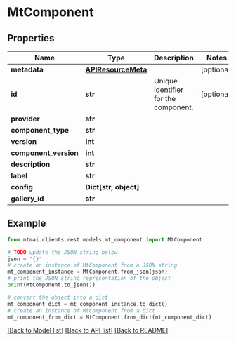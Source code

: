 # MtComponent


## Properties

Name | Type | Description | Notes
------------ | ------------- | ------------- | -------------
**metadata** | [**APIResourceMeta**](APIResourceMeta.md) |  | [optional] 
**id** | **str** | Unique identifier for the component. | [optional] 
**provider** | **str** |  | 
**component_type** | **str** |  | 
**version** | **int** |  | 
**component_version** | **int** |  | 
**description** | **str** |  | 
**label** | **str** |  | 
**config** | **Dict[str, object]** |  | 
**gallery_id** | **str** |  | 

## Example

```python
from mtmai.clients.rest.models.mt_component import MtComponent

# TODO update the JSON string below
json = "{}"
# create an instance of MtComponent from a JSON string
mt_component_instance = MtComponent.from_json(json)
# print the JSON string representation of the object
print(MtComponent.to_json())

# convert the object into a dict
mt_component_dict = mt_component_instance.to_dict()
# create an instance of MtComponent from a dict
mt_component_from_dict = MtComponent.from_dict(mt_component_dict)
```
[[Back to Model list]](../README.md#documentation-for-models) [[Back to API list]](../README.md#documentation-for-api-endpoints) [[Back to README]](../README.md)


